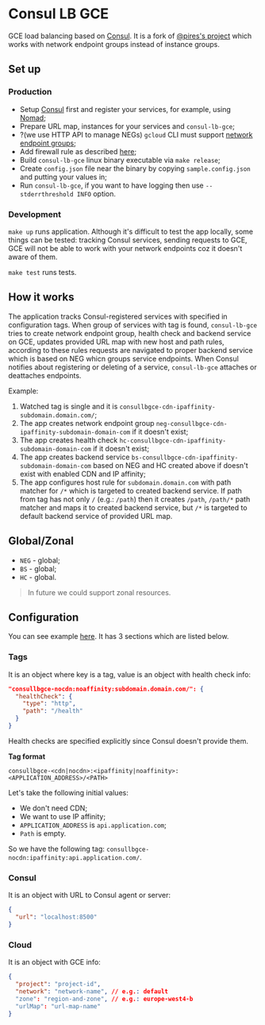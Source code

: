 # Consul LB GCE

GCE load balancing based on [Consul](https://www.consul.io/). It is a fork of [@pires's project](https://github.com/pires/consul-lb-gce) which works with network endpoint groups instead of instance groups.

## Set up

### Production
- Setup [Consul](https://www.consul.io/) first and register your services, for example, using [Nomad](https://nomadproject.io/);
- Prepare URL map, instances for your services and `consul-lb-gce`;
- ?(we use HTTP API to manage NEGs) `gcloud` CLI must support [network endpoint groups](https://cloud.google.com/load-balancing/docs/negs);
- Add firewall rule as described [here](https://cloud.google.com/load-balancing/docs/health-checks#fw-rule);
- Build `consul-lb-gce` linux binary executable via `make release`;
- Create `config.json` file near the binary by copying `sample.config.json` and putting your values in;
- Run `consul-lb-gce`, if you want to have logging then use `--stderrthreshold INFO` option.

### Development

`make up` runs application. Although it's difficult to test the app locally, some things can be tested: tracking Consul services, sending requests to GCE, GCE will not be able to work with your network endpoints coz it doesn't aware of them.

`make test` runs tests.

## How it works

The application tracks Consul-registered services with specified in configuration tags. When group of services with tag is found, `consul-lb-gce` tries to create network endpoint group, health check and backend service on GCE, updates provided URL map with new host and path rules, according to these rules requests are navigated to proper backend service which is based on NEG whicn groups service endpoints. When Consul notifies about registering or deleting of a service, `consul-lb-gce` attaches or deattaches endpoints.

Example:

1. Watched tag is single and it is `consullbgce-cdn-ipaffinity-subdomain.domain.com/`;
2. The app creates network endpoint group `neg-consullbgce-cdn-ipaffinity-subdomain-domain-com` if it doesn't exist;
3. The app creates health check `hc-consullbgce-cdn-ipaffinity-subdomain-domain-com` if it doesn't exist;
4. The app creates backend service `bs-consullbgce-cdn-ipaffinity-subdomain-domain-com` based on NEG and HC created above if doesn't exist with enabled CDN and IP affinity;
5. The app configures host rule for `subdomain.domain.com` with path matcher for `/*` which is targeted to created backend service. If path from tag has not only `/` (e.g.: `/path`) then it creates `/path`, `/path/*` path matcher and maps it to created backend service, but `/*` is targeted to default backend service of provided URL map.

## Global/Zonal
- `NEG` - global;
- `BS` - global;
- `HC` - global.

> In future we could support zonal resources.

## Configuration

You can see example [here](./sample.config.json). It has 3 sections which are listed below. 

### Tags

It is an object where key is a tag, value is an object with health check info:

```json
"consullbgce-nocdn:noaffinity:subdomain.domain.com/": {
  "healthCheck": {
    "type": "http",
    "path": "/health"
  }
}
```

Health checks are specified explicitly since Consul doesn't provide them.

**Tag format**

`consullbgce-<cdn|nocdn>:<ipaffinity|noaffinity>:<APPLICATION_ADDRESS>/<PATH>`

Let's take the following initial values:
- We don't need CDN;
- We want to use IP affinity;
- `APPLICATION_ADDRESS` is `api.application.com`;
- `Path` is empty.

So we have the following tag: `consullbgce-nocdn:ipaffinity:api.application.com/`.

### Consul

It is an object with URL to Consul agent or server:

```json
{
  "url": "localhost:8500"
}
```

### Cloud

It is an object with GCE info:

```json
{
  "project": "project-id",
  "network": "network-name", // e.g.: default
  "zone": "region-and-zone", // e.g.: europe-west4-b
  "urlMap": "url-map-name"
}
```
